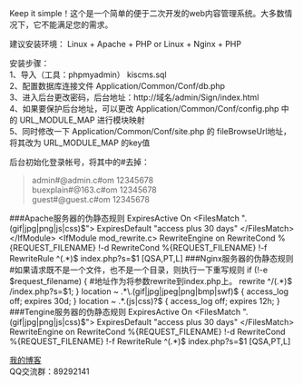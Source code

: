 Keep it simple！这个是一个简单的便于二次开发的web内容管理系统。大多数情况下，它不能满足您的需求。<br/>

建议安装环境： Linux + Apache + PHP or Linux + Nginx + PHP<br/>

安装步骤：<br/>
1、导入（工具：phpmyadmin） kiscms.sql<br/>
2、配置数据库连接文件 Application/Common/Conf/db.php<br/>
3、进入后台更改密码，后台地址：http://域名/admin/Sign/index.html<br/>
4、如果要保护后台地址，可以更改 Application/Common/Conf/config.php 中的 URL_MODULE_MAP 进行模块映射<br/>
5、同时修改一下 Application/Common/Conf/site.php 的 fileBrowseUrl地址，将其改为 URL_MODULE_MAP 的key值<br/>

后台初始化登录帐号，将其中的#去掉：<br/>
> admin#@admin.c#om    12345678 <br/>
> buexplain#@163.c#om  12345678 <br/>
> guest#@guest.c#om    12345678 <br/>

###Apache服务器的伪静态规则
    <IfModule expires_module>
        ExpiresActive On
        <FilesMatch "\.(gif|jpg|png|js|css)$">
            ExpiresDefault "access plus 30 days"
        </FilesMatch>
    </IfModule>
    <IfModule mod_rewrite.c>
         RewriteEngine on
         RewriteCond %{REQUEST_FILENAME} !-d
         RewriteCond %{REQUEST_FILENAME} !-f
         RewriteRule ^(.*)$ index.php?s=$1 [QSA,PT,L]
    </IfModule>
###Nginx服务器的伪静态规则
    #如果请求既不是一个文件，也不是一个目录，则执行一下重写规则
    if (!-e $request_filename)
    {
        #地址作为将参数rewrite到index.php上。
        rewrite ^/(.*)$ /index.php?s=$1;
    }
    location ~ .*\.(gif|jpg|jpeg|png|bmp|swf)$
    {
        access_log off;
        expires      30d;
    }
    location ~ .*\.(js|css)?$
    {
        access_log off;
        expires      12h;
    }
###Tengine服务器的伪静态规则
    ExpiresActive On
    <FilesMatch "\.(gif|jpg|png|js|css)$">
        ExpiresDefault "access plus 30 days"
    </FilesMatch>
     RewriteEngine on
     RewriteCond %{REQUEST_FILENAME} !-d
     RewriteCond %{REQUEST_FILENAME} !-f
     RewriteRule ^(.*)$ index.php?s=$1 [QSA,PT,L]


[我的博客](http://www.kiscms.com "kiscms官网")<br/>
QQ交流群：89292141
